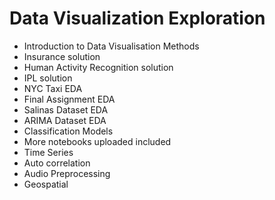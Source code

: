 # Data Visualization Exploration
* Introduction to Data Visualisation Methods
* Insurance solution 
* Human Activity Recognition solution
* IPL solution
* NYC Taxi EDA
* Final Assignment EDA
* Salinas Dataset EDA
* ARIMA Dataset EDA
* Classification Models
* More notebooks uploaded included
* Time Series
* Auto correlation
* Audio Preprocessing
* Geospatial
